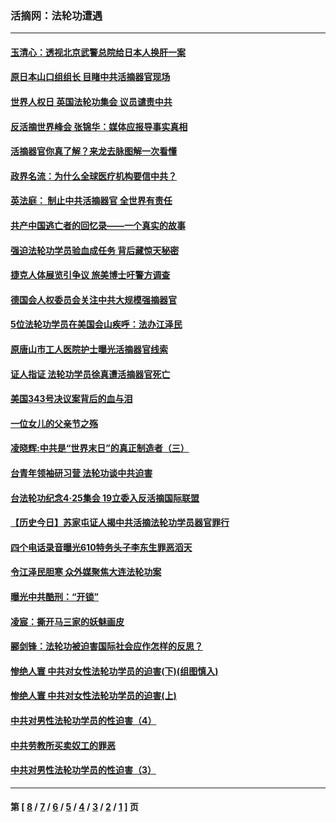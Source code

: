 ### 活摘网：法轮功遭遇
---
#### [玉清心：透视北京武警总院给日本人换肝一案](../../pages/nf5881/n13771978.md?01140430) 
#### [原日本山口组组长 目睹中共活摘器官现场](../../pages/nf5881/n13767360.md?01140430) 
#### [世界人权日 英国法轮功集会 议员谴责中共](../../pages/nf5881/n13431763.md?01140430) 
#### [反活摘世界峰会 张锦华：媒体应报导事实真相](../../pages/nf5881/n13278502.md?01140430) 
#### [活摘器官你真了解？来龙去脉图解一次看懂](../../pages/nf5881/n13013820.md?01140430) 
#### [政界名流：为什么全球医疗机构要信中共？](../../pages/nf5881/n11945479.md?01140430) 
#### [英法庭： 制止中共活摘器官 全世界有责任](../../pages/nf5881/n11330691.md?01140430) 
#### [共产中国逃亡者的回忆录——一个真实的故事](../../pages/nf5881/n10918649.md?01140430) 
#### [强迫法轮功学员验血成任务 背后藏惊天秘密](../../pages/nf5881/n4252384.md?01140430) 
#### [捷克人体展览引争议 旅美博士吁警方调查](../../pages/nf5881/n9429187.md?01140430) 
#### [德国会人权委员会关注中共大规模强摘器官](../../pages/nf5881/n8418950.md?01140430) 
#### [5位法轮功学员在美国会山疾呼：法办江泽民](../../pages/nf5881/n8101519.md?01140430) 
#### [原唐山市工人医院护士曝光活摘器官线索](../../pages/nf5881/n8076384.md?01140430) 
#### [证人指证 法轮功学员徐真遭活摘器官死亡](../../pages/nf5881/n8042467.md?01140430) 
#### [美国343号决议案背后的血与泪](../../pages/nf5881/n8020684.md?01140430) 
#### [一位女儿的父亲节之殇](../../pages/nf5881/n8014122.md?01140430) 
#### [凌晓辉:中共是“世界末日”的真正制造者（三）](../../pages/nf5881/n4210333.md?01140430) 
#### [台青年领袖研习营 法轮功谈中共迫害](../../pages/nf5881/n4141857.md?01140430) 
#### [台法轮功纪念4‧25集会 19立委入反活摘国际联盟](../../pages/nf5881/n4141821.md?01140430) 
#### [【历史今日】苏家屯证人揭中共活摘法轮功学员器官罪行](../../pages/nf5881/n4135912.md?01140430) 
#### [四个电话录音曝光610特务头子李东生罪恶滔天](../../pages/nf5881/n4040060.md?01140430) 
#### [令江泽民胆寒 众外媒聚焦大连法轮功案](../../pages/nf5881/n3932671.md?01140430) 
#### [曝光中共酷刑：“开锁”](../../pages/nf5881/n3889373.md?01140430) 
#### [凌宸：撕开马三家的妖魅画皮](../../pages/nf5881/n3849369.md?01140430) 
#### [郦剑锋：法轮功被迫害国际社会应作怎样的反思？](../../pages/nf5881/n3824560.md?01140430) 
#### [惨绝人寰 中共对女性法轮功学员的迫害(下)(组图慎入)](../../pages/nf5881/n3816285.md?01140430) 
#### [惨绝人寰 中共对女性法轮功学员的迫害(上)](../../pages/nf5881/n3815374.md?01140430) 
#### [中共对男性法轮功学员的性迫害（4）](../../pages/nf5881/n3769144.md?01140430) 
#### [中共劳教所买卖奴工的罪恶](../../pages/nf5881/n3769378.md?01140430) 
#### [中共对男性法轮功学员的性迫害（3）](../../pages/nf5881/n3768231.md?01140430) 

---
#### 第 [ [8](./8.md?01140430) / [7](./7.md?01140430) / [6](./6.md?01140430) / [5](./5.md?01140430) / [4](./4.md?01140430) / [3](./3.md?01140430) / [2](./2.md?01140430) / [1](./1.md?01140430) ] 页
